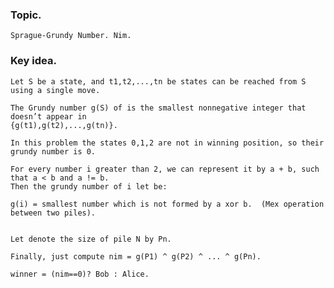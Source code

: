 ### Topic.
    Sprague-Grundy Number. Nim.
    
    
### Key idea.
    
    Let S be a state, and t1,t2,...,tn be states can be reached from S using a single move.
    
    The Grundy number g(S) of is the smallest nonnegative integer that doesn’t appear in
    {g(t1),g(t2),...,g(tn)}.
    
    In this problem the states 0,1,2 are not in winning position, so their grundy number is 0.
    
    For every number i greater than 2, we can represent it by a + b, such that a < b and a != b.
    Then the grundy number of i let be:
    
    g(i) = smallest number which is not formed by a xor b.  (Mex operation between two piles).
    
    
    Let denote the size of pile N by Pn.
    
    Finally, just compute nim = g(P1) ^ g(P2) ^ ... ^ g(Pn).
    
    winner = (nim==0)? Bob : Alice.
